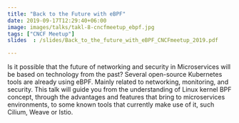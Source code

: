 ```yaml
---
title: "Back to the Future with eBPF"
date: 2019-09-17T12:29:40+06:00
image: images/talks/takl-8-cncfmeetup_ebpf.jpg
tags: ["CNCF Meetup"]
slides  : /slides/Back_to_the_future_with_eBPF_CNCFmeetup_2019.pdf

---
```

Is it possible that the future of networking and security in Microservices will be based on technology from the past? Several open-source Kubernetes tools are already using eBPF. Mainly related to networking, monitoring, and security. This talk will guide you from the understanding of Linux kernel BPF concept, through the advantages and features that bring to microservices environments, to some known tools that currently make use of it, such Cilium, Weave or Istio.